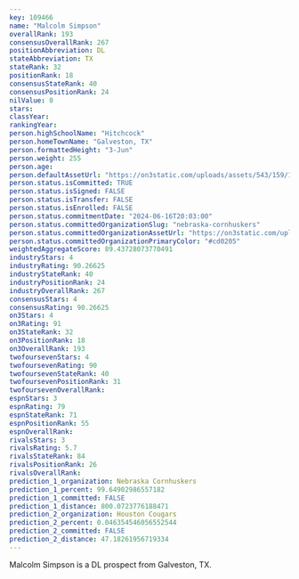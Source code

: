 ```yaml
---
key: 109466
name: "Malcolm Simpson"
overallRank: 193
consensusOverallRank: 267
positionAbbreviation: DL
stateAbbreviation: TX
stateRank: 32
positionRank: 18
consensusStateRank: 40
consensusPositionRank: 24
nilValue: 0
stars: 
classYear: 
rankingYear: 
person.highSchoolName: "Hitchcock"
person.homeTownName: "Galveston, TX"
person.formattedHeight: "3-Jun"
person.weight: 255
person.age: 
person.defaultAssetUrl: "https://on3static.com/uploads/assets/543/159/159543.jpeg"
person.status.isCommitted: TRUE
person.status.isSigned: FALSE
person.status.isTransfer: FALSE
person.status.isEnrolled: FALSE
person.status.commitmentDate: "2024-06-16T20:03:00"
person.status.committedOrganizationSlug: "nebraska-cornhuskers"
person.status.committedOrganizationAssetUrl: "https://on3static.com/uploads/assets/86/150/150086.svg"
person.status.committedOrganizationPrimaryColor: "#cd0205"
weightedAggregateScore: 89.43728073770491
industryStars: 4
industryRating: 90.26625
industryStateRank: 40
industryPositionRank: 24
industryOverallRank: 267
consensusStars: 4
consensusRating: 90.26625
on3Stars: 4
on3Rating: 91
on3StateRank: 32
on3PositionRank: 18
on3OverallRank: 193
twofoursevenStars: 4
twofoursevenRating: 90
twofoursevenStateRank: 40
twofoursevenPositionRank: 31
twofoursevenOverallRank: 
espnStars: 3
espnRating: 79
espnStateRank: 71
espnPositionRank: 55
espnOverallRank: 
rivalsStars: 3
rivalsRating: 5.7
rivalsStateRank: 84
rivalsPositionRank: 26
rivalsOverallRank: 
prediction_1_organization: Nebraska Cornhuskers
prediction_1_percent: 99.64902986557182
prediction_1_committed: FALSE
prediction_1_distance: 800.0723776188471
prediction_2_organization: Houston Cougars
prediction_2_percent: 0.046354546056552544
prediction_2_committed: FALSE
prediction_2_distance: 47.18261956719334
---
```

Malcolm Simpson is a DL prospect from Galveston, TX.